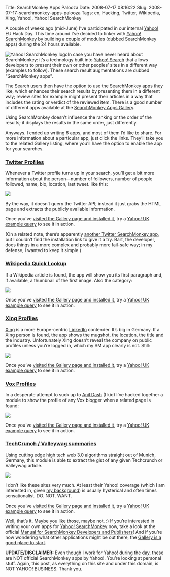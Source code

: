 Title: SearchMonkey Apps Palooza
Date: 2008-07-17 08:16:22
Slug: 2008-07-17-searchmonkey-apps-palooza
Tags: en, Hacking, Twitter, Wikipedia, Xing, Yahoo!, Yahoo! SearchMonkey


A couple of weeks ago (mid-June) I’ve participated in our internal [Yahoo!][1]
EU Hack Day. This time around I’ve decided to tinker with [Yahoo!
SearchMonkey][2] by building a couple of modules (dubbed SearchMonkey apps)
during the 24 hours available.

![][3]In case you have never heard about SearchMonkey: it’s a technology built
into [Yahoo! Search][4] that allows developers to present their own or other
peoples’ sites in a different way (examples to follow). These search result
augmentations are dubbed “SearchMonkey apps”.

The Search users then have the option to use the SearchMonkey apps they like,
which enhances their search results by presenting them in a different way;
review sites for example might present their articles in a way that includes
the rating or verdict of the reviewed item. There is a good number of
different apps available at the [SearchMonkey Apps Gallery][5].

Using SearchMonkey doesn’t influence the ranking or the order of the results;
it displays the results in the same order, just differently.

Anyways. I ended up writing 6 apps, and most of them I’d like to share. For
more information about a particular app, just click the links. They’ll take
you to the related Gallery listing, where you’ll have the option to enable the
app for your searches.

### [Twitter Profiles][6]

Whenever a Twitter profile turns up in your search, you’ll get a bit more
information about the person—number of followers, number of people followed,
name, bio, location, last tweet. like this:

![][7]

By the way, it doesn’t query the Twitter API; instead it just grabs the HTML
page and extracts the publicly available information.

Once you’ve [visited the Gallery page and installed it][6], try a [Yahoo! UK
example query][8] to see it in action.

(On a related note, there’s apparently [another Twitter SearchMonkey app][9],
but I couldn’t find the installation link to give it a try. Bart, the
developer, does things in a more complex and probably more fail-safe way; in
my defense, I wanted to keep it simple.)

### [Wikipedia Quick Lookup][10]

If a Wikipedia article is found, the app will show you its first paragraph
and, if available, a thumbnail of the first image. Also the category:

![][11]

Once you’ve [visited the Gallery page and installed it][10], try a [Yahoo! UK
example query][12] to see it in action.

### [Xing Profiles][13]

[Xing][14] is a more Europe-centric [LinkedIn][15] contender. It’s big in
Germany. If a Xing person is found, the app shows the mugshot, the location,
the title and the industry. Unfortunately Xing doesn’t reveal the company on
public profiles unless you’re logged in, which my SM app clearly is not.
Still:

![][16]

Once you’ve [visited the Gallery page and installed it][13], try a [Yahoo! UK
example query][17] to see it in action.

### [Vox Profiles][18]

In a desperate attempt to suck up to [Anil Dash][19] (I kid) I’ve hacked
together a module to show the profile of any Vox blogger when a related page
is found:

![][20]

Once you’ve [visited the Gallery page and installed it][18], try a [Yahoo! UK
example query][21] to see it in action.

### [TechCrunch / Valleywag summaries][22]

Using cutting edge high tech web 3.0 algorithms straight out of Munich,
Germany, this module is able to extract the gist of any given Techcrunch or
Valleywag article.

![][23]

I don’t like these sites very much. At least their Yahoo! coverage (which I am
interested in, given [my background][24]) is usually hysterical and often
times sensationalist. DO. NOT. WANT.

Once you’ve [visited the Gallery page and installed it][22], try a [Yahoo! UK
example query][25] to see it in action.

Well, that’s it. Maybe you like those, maybe not. :) If you’re interested in
writing your own apps for [Yahoo! SearchMonkey][2] now, take a look at the
official [Manual for SearchMonkey Developers and Publishers][26]! And if
you’re now wondering what other applications might be out there, the [Gallery
is a good place to start][5].

**UPDATE/DISCLAIMER:** Even though I work for Yahoo! during the day, these are NOT official SearchMonkey apps by Yahoo!. You’re looking at personal stuff. Again, this post, as everything on this site and under this domain, is NOT YAHOO! BUSINESS. Thank you.

   [1]: http://yahoo.com/
   [2]: http://developer.yahoo.com/searchmonkey/
   [3]: http://carlo.zottmann.org/wp-content/uploads/2008/07/sm_logo.png (Yahoo! SearchMonkey logo)
   [4]: http://search.yahoo.com/
   [5]: http://gallery.search.yahoo.com/
   [6]: http://gallery.search.yahoo.com/application?smid=PH3.s
   [7]: http://carlo.zottmann.org/wp-content/uploads/2008/07/image.jpeg
   [8]: http://uk.search.yahoo.com/search?p=twitter+carlo
   [9]: http://blog.360.yahoo.com/blog-nmtCUeQzerRT5iQg31WF0v9VWB1iCQ--?cq=1&p=74
   [10]: http://gallery.search.yahoo.com/application?smid=OZI.s
   [11]: http://carlo.zottmann.org/wp-content/uploads/2008/07/image-1.jpeg
   [12]: http://uk.search.yahoo.com/search?p=wikipedia+castle+rock
   [13]: http://gallery.search.yahoo.com/application?smid=RjM.s
   [14]: http://xing.com/
   [15]: http://linkedin.com/
   [16]: http://carlo.zottmann.org/wp-content/uploads/2008/07/image-2.jpeg
   [17]: http://uk.search.yahoo.com/search?p=xing+carlo
   [18]: http://gallery.search.yahoo.com/application?smid=JH7.s
   [19]: http://dashes.com/anil/
   [20]: http://carlo.zottmann.org/wp-content/uploads/2008/07/image-3.jpeg
   [21]: http://uk.search.yahoo.com/search?p=vox+carlo
   [22]: http://gallery.search.yahoo.com/application?smid=yzf.s
   [23]: http://carlo.zottmann.org/wp-content/uploads/2008/07/image-4.jpeg
   [24]: http://carlo.zottmann.org/carlo/
   [25]: http://uk.search.yahoo.com/search?p=%28valleywag+OR+techcrunch%29+leaving+yahoo
   [26]: http://developer.yahoo.com/searchmonkey/smguide/
